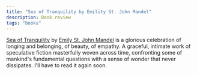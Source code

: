 ```yaml
---
title: "Sea of Tranquility by Emility St. John Mandel"
description: Book review
tags: "books"
---
```


[Sea of Tranquility][1] by [Emily St. John Mandel][2] is a glorious celebration
of longing and belonging, of beauty, of empathy. A graceful, intimate work of 
speculative fiction masterfully woven across time, confronting some of mankind's
fundamental questions with a sense of wonder that never dissipates. I'll have to 
read it again soon.

[1]: https://openlibrary.org/works/OL24731706W/Sea_of_Tranquility
[2]: https://www.emilymandel.com
